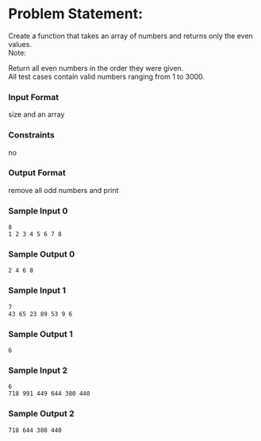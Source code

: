 # Problem Statement:

Create a function that takes an array of numbers and returns only the even values.<br>
Note:

Return all even numbers in the order they were given.<br>
All test cases contain valid numbers ranging from 1 to 3000.

### Input Format

size and an array

### Constraints

no

### Output Format

remove all odd numbers and print

### Sample Input 0
```
8
1 2 3 4 5 6 7 8
```
### Sample Output 0
```
2 4 6 8
```
### Sample Input 1
```
7
43 65 23 89 53 9 6
```
### Sample Output 1
```
6
```
### Sample Input 2
```
6
718 991 449 644 380 440
```
### Sample Output 2
```
718 644 380 440
```
